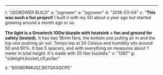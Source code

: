 ---
t: "JSGROWER BUILD"
s: "jsgrower"
a: "jsgrower"
d: "2018-03-04"
c: "<b>This was such a fun project!</b> I built it with my SO about a year ago but started growing around a month ago or so.
<br>
<br>
<b>The light is a Growtech 100w blurple with heatsink + fan and ground for safety (tested).</b> It has two 18mm fans, the bottom one pulling air in and the top one pushing air out. Temps top at 24 Celsius and humidity sits around 50 and 60%. It has 5 spacers, and with everything on measures about 1 meter in total height. It's made with 20 liter buckets."
v: "1287"
g: "sidelight,bucket,cfl,pcfan"

z: "B008DRMUS2,B07QX3QCP5"
